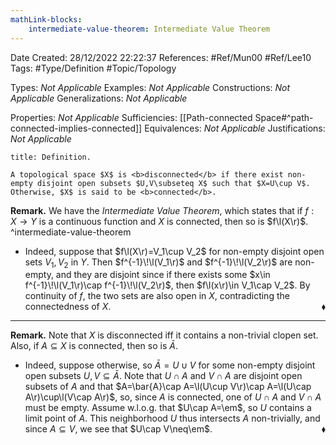 ```yaml
---
mathLink-blocks:
    intermediate-value-theorem: Intermediate Value Theorem
---
```


<div class="topSpace"></div>

Date Created: 28/12/2022 22:22:37
References: #Ref/Mun00 #Ref/Lee10
Tags: #Type/Definition #Topic/Topology

Types: <i>Not Applicable</i>
Examples: <i>Not Applicable</i>
Constructions: <i>Not Applicable</i>
Generalizations: <i>Not Applicable</i>

Properties: <i>Not Applicable</i>
Sufficiencies: [[Path-connected Space#^path-connected-implies-connected]]
Equivalences: <i>Not Applicable</i>
Justifications: <i>Not Applicable</i>

``` ad-Definition
title: Definition.

A topological space $X$ is <b>disconnected</b> if there exist non-empty disjoint open subsets $U,V\subseteq X$ such that $X=U\cup V$. Otherwise, $X$ is said to be <b>connected</b>.

```

<b>Remark.</b> We have the <i>Intermediate Value Theorem</i>, which states that if $f:X\to Y$ is a continuous function and $X$ is connected, then so is $f\l(X\r)$.
^intermediate-value-theorem
* Indeed, suppose that $f\l(X\r)=V_1\cup V_2$ for non-empty disjoint open sets $V_1,V_2$ in $Y$. Then $f^{-1}\!\l(V_1\r)$ and $f^{-1}\!\l(V_2\r)$ are non-empty, and they are disjoint since if there exists some $x\in f^{-1}\!\l(V_1\r)\cap f^{-1}\!\l(V_2\r)$, then $f\l(x\r)\in V_1\cap V_2$. By continuity of $f$, the two sets are also open in $X$, contradicting the connectedness of $X$.<span style="float:right;">$\blacklozenge$</span>

---

<b>Remark.</b> Note that $X$ is disconnected iff it contains a non-trivial clopen set. Also, if $A\subseteq X$ is connected, then so is $\bar{A}$.
* Indeed, suppose otherwise, so $\bar{A}=U\cup V$ for some non-empty disjoint open subsets $U,V\subseteq\bar{A}$. Note that $U\cap A$ and $V\cap A$ are disjoint open subsets of $A$ and that $A=\bar{A}\cap A=\l(U\cup V\r)\cap A=\l(U\cap A\r)\cup\l(V\cap A\r)$, so, since $A$ is connected, one of $U\cap A$ and $V\cap A$ must be empty. Assume w.l.o.g. that $U\cap A=\em$, so $U$ contains a limit point of $A$. This neighborhood $U$ thus intersects $A$ non-trivially, and since $A\subseteq V$, we see that $U\cap V\neq\em$.<span style="float:right;">$\blacklozenge$</span>
